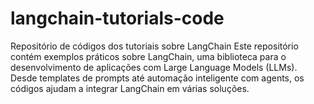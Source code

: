 # langchain-tutorials-code
Repositório de códigos dos tutoriais sobre LangChain Este repositório contém exemplos práticos sobre LangChain, uma biblioteca para o desenvolvimento de aplicações com Large Language Models (LLMs). Desde templates de prompts até automação inteligente com agents, os códigos ajudam a integrar LangChain em várias soluções.
